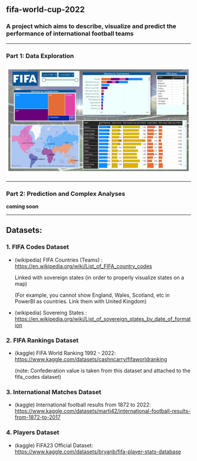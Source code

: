 ## fifa-world-cup-2022

### A project which aims to describe, visualize and predict the performance of international football teams


---
### Part 1: Data Exploration 

![alt text](https://github.com/gabipana7/fifa-world-cup-2022/blob/main/report/fifa-matches-players.gif)


---
### Part 2: Prediction and Complex Analyses

**coming soon**


---
## Datasets:


### 1. FIFA Codes Dataset
- (wikipedia) FIFA Countries (Teams) : https://en.wikipedia.org/wiki/List_of_FIFA_country_codes

    Linked with sovereign states (in order to properly visualize states on a map)
    
    (For example, you cannot show England, Wales, Scotland, etc in PowerBI as countries. Link them with United Kingdom)

- (wikipedia) Sovereing States : https://en.wikipedia.org/wiki/List_of_sovereign_states_by_date_of_formation


### 2. FIFA Rankings Dataset 
- (kaggle) FIFA World Ranking 1992 - 2022: https://www.kaggle.com/datasets/cashncarry/fifaworldranking

    (note: Confederation value is taken from this dataset and attached to the fifa_codes dataset)

### 3. International Matches Dataset
- (kaggle) International football results from 1872 to 2022: https://www.kaggle.com/datasets/martj42/international-football-results-from-1872-to-2017


### 4. Players Dataset
- (kaggle) FIFA23 Official Dataset: https://www.kaggle.com/datasets/bryanb/fifa-player-stats-database